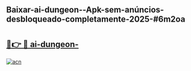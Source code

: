 ## Baixar-ai-dungeon--Apk-sem-anúncios-desbloqueado-completamente-2025-#6m2oa

# <h2><a href="https://ainizakaria.my?title=ai-dungeon-&ref=20M">🔗👉 🔴 ai-dungeon-</a></h2>

[![acn](https://github.com/user-attachments/assets/0f9c940e-d8b0-45ae-aac7-cd30a18b3e1c)](https://ainizakaria.my?title=ai-dungeon-&ref=20M)

